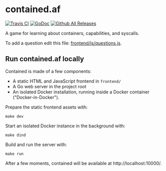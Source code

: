 # contained.af

[![Travis CI](https://img.shields.io/travis/genuinetools/contained.af.svg?style=for-the-badge)](https://travis-ci.org/genuinetools/contained.af)
[![GoDoc](https://img.shields.io/badge/godoc-reference-5272B4.svg?style=for-the-badge)](https://godoc.org/github.com/genuinetools/contained.af)
[![Github All Releases](https://img.shields.io/github/downloads/genuinetools/contained.af/total.svg?style=for-the-badge)](https://github.com/genuinetools/contained.af/releases)

A game for learning about containers, capabilities, and syscalls.

To add a question edit this file: [frontend/js/questions.js](frontend/js/questions.js).

<!-- toc -->

<!-- tocstop -->

## Run contained.af locally

Contained is made of a few components:

  * A static HTML and JavaScript frontend in `frontend/`
  * A Go web server in the project root
  * An isolated Docker installation, running inside a Docker container
    ("Docker-in-Docker").

Prepare the static frontend assets with:

```
make dev
```

Start an isolated Docker instance in the background with:

```
make dind
```

Build and run the server with:

```
make run
```

After a few moments, contained will be available at http://localhost:10000/.
